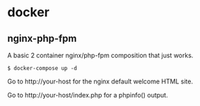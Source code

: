 # docker

## nginx-php-fpm

A basic 2 container nginx/php-fpm composition that just works.

    $ docker-compose up -d

Go to http://your-host for the nginx default welcome HTML site.

Go to http://your-host/index.php for a phpinfo() output.
